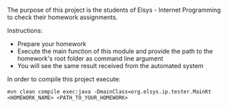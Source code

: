 The purpose of this project is the students of Elsys - Internet Programming to check their homework assignments.

Instructions:

* Prepare your homework
* Execute the main function of this module and provide the path to the homework's root folder as command line argument
* You will see the same result received from the automated system

In order to compile this project execute:

`mvn clean compile exec:java -DmainClass=org.elsys.ip.tester.MainKt <HOMEWORK_NAME> <PATH_TO_YOUR_HOMEWORK>`